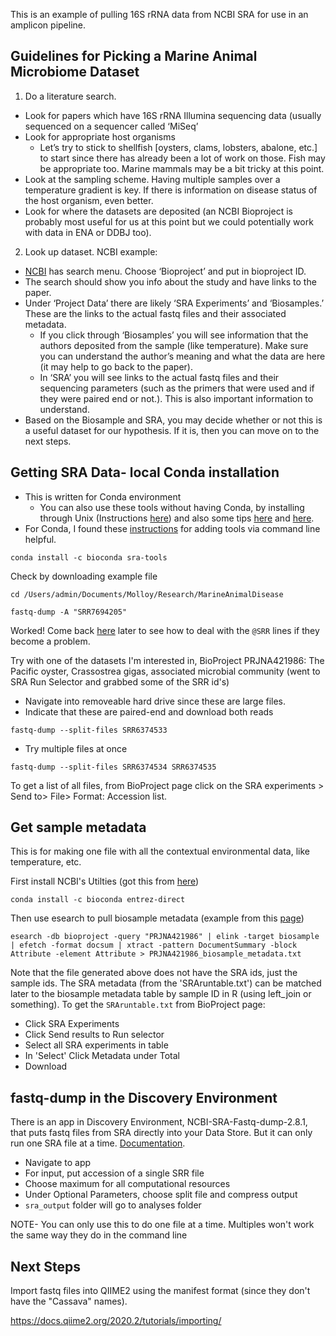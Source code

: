 This is an example of pulling 16S rRNA data from NCBI SRA for use in an amplicon pipeline.


## Guidelines for Picking a Marine Animal Microbiome Dataset

1. Do a literature search.

  * Look for papers which have 16S rRNA Illumina sequencing data (usually sequenced on a sequencer called ‘MiSeq’
  * Look for appropriate host organisms 
  	* Let’s try to stick to shellfish [oysters, clams, lobsters, abalone, etc.] to start since there has already been a lot of work on those. Fish may be appropriate too. Marine mammals may be a bit tricky at this point.
  * Look at the sampling scheme. Having multiple samples over a temperature gradient is key. If there is information on disease status of the host organism, even better.
  * Look for where the datasets are deposited (an NCBI Bioproject is probably most useful for us at this point but we could potentially work with data in ENA or DDBJ too).
2. Look up dataset. NCBI example:
  * [NCBI](https://www.ncbi.nlm.nih.gov/) has search menu. Choose ‘Bioproject’ and put in bioproject ID.
  * The search should show you info about the study and have links to the paper. 
  * Under ‘Project Data’ there are likely ‘SRA Experiments’ and ‘Biosamples.’ These are the links to the actual fastq files and their associated metadata. 
	* If you click through ‘Biosamples’ you will see information that the authors deposited from the sample (like temperature). Make sure you can understand the author’s meaning and what the data are here (it may help to go back to the paper).
	* In ‘SRA’ you will see links to the actual fastq files and their sequencing parameters (such as the primers that were used and if they were paired end or not.). This is also important information to understand.
  * Based on the Biosample and SRA, you may decide whether or not this is a useful dataset for our hypothesis. If it is, then you can move on to the next steps.


## Getting SRA Data- local Conda installation

- This is written for Conda environment 
	- You can also use these tools without having Conda, by installing through Unix (Instructions [here](https://ncbi.github.io/sra-tools/install_config.html)) and also some tips [here](https://reneshbedre.github.io/blog/fqutil.html) and [here](https://bioinformaticsworkbook.org/dataAcquisition/fileTransfer/sra.html).
- For Conda, I found these [instructions](https://bio331.devbioinformatics.org/conda.html) for adding tools via command line helpful.


```
conda install -c bioconda sra-tools

```

Check by downloading example file

```
cd /Users/admin/Documents/Molloy/Research/MarineAnimalDisease 

fastq-dump -A "SRR7694205"
```

Worked! Come back [here](https://bioinformaticsworkbook.org/dataAcquisition/fileTransfer/sra.html) later to see how to deal with the `@SRR` lines if they become a problem.


Try with one of the datasets I'm interested in, BioProject 
PRJNA421986: The Pacific oyster, Crassostrea gigas, associated microbial community (went to SRA Run Selector and grabbed some of the SRR id's)

- Navigate into removeable hard drive since these are large files.
- Indicate that these are paired-end and download both reads

```
fastq-dump --split-files SRR6374533 
```


- Try multiple files at once

```
fastq-dump --split-files SRR6374534 SRR6374535
```

To get a list of all files, from BioProject page click on the SRA experiments > Send to> File> Format: Accession list. 

## Get sample metadata 
This is for making one file with all the contextual environmental data, like temperature, etc.


First install NCBI's Utilties (got this from [here](https://anaconda.org/bioconda/entrez-direct))

```
conda install -c bioconda entrez-direct
```

Then use esearch to pull biosample metadata (example from this [page](https://www.biostars.org/p/279582/))
```
esearch -db bioproject -query "PRJNA421986" | elink -target biosample | efetch -format docsum | xtract -pattern DocumentSummary -block Attribute -element Attribute > PRJNA421986_biosample_metadata.txt
```

Note that the file generated above does not have the SRA ids, just the sample ids. The SRA metadata (from the 'SRAruntable.txt') can be matched later to the biosample metadata table by sample ID in R (using left_join or something). To get the `SRAruntable.txt` from BioProject page: 

* Click SRA Experiments
* Click Send results to Run selector 
* Select all SRA experiments in table 
* In 'Select' Click Metadata under Total 
* Download 


## fastq-dump in the Discovery Environment

There is an app in Discovery Environment, NCBI-SRA-Fastq-dump-2.8.1, that puts fastq files from SRA directly into your Data Store. But it can only run one SRA file at a time. 
[Documentation](https://learning.cyverse.org/projects/cyverse-importing-sradata-q).

* Navigate to app
* For input, put accession of a single SRR file 
* Choose maximum for all computational resources
* Under Optional Parameters, choose  split file and compress output
* `sra_output` folder will go to analyses folder

NOTE- You can only use this to do one file at a time. Multiples won't work the same way they do in the command line

## Next Steps

Import fastq files into QIIME2 using the manifest format (since they don't have the "Cassava" names).

https://docs.qiime2.org/2020.2/tutorials/importing/
